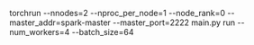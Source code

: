 torchrun --nnodes=2 --nproc_per_node=1 --node_rank=0 --master_addr=spark-master --master_port=2222 main.py run --num_workers=4 --batch_size=64
